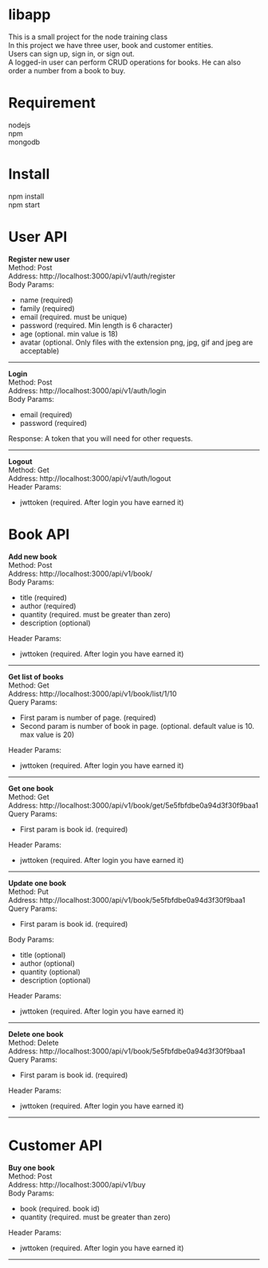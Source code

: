 # libapp
This is a small project for the node training class <br>
In this project we have three user, book and customer entities.<br>
Users can sign up, sign in, or sign out.<br>
A logged-in user can perform CRUD operations for books. He can also order a number from a book to buy.

# Requirement
nodejs <br>
npm <br>
mongodb

# Install
npm install<br>
npm start

# User API
<strong>Register new user</strong><br>
Method: Post <br>
Address: http://localhost:3000/api/v1/auth/register <br>
Body Params: <br>
<ul>
    <li>name (required)</li>
    <li>family (required)</li>
    <li>email (required. must be unique)</li>
    <li>password (required. Min length is 6 character)</li>
    <li>age (optional. min value is 18)</li>
    <li>avatar (optional. Only files with the extension png, jpg, gif and jpeg are acceptable)</li>
</ul>
<hr>
<strong>Login</strong><br>
Method: Post <br>
Address: http://localhost:3000/api/v1/auth/login <br>
Body Params: <br>
<ul>
    <li>email (required)</li>
    <li>password (required)</li>
</ul>
Response: A token that you will need for other requests. <br>
<hr>
<strong>Logout</strong><br>
Method: Get <br>
Address: http://localhost:3000/api/v1/auth/logout <br>
Header Params: <br>
<ul>
    <li>jwttoken (required. After login you have earned it)</li>    
</ul>

# Book API
<strong>Add new book</strong><br>
Method: Post <br>
Address: http://localhost:3000/api/v1/book/ <br>
Body Params: <br>
<ul>
    <li>title (required)</li>
    <li>author (required)</li>
    <li>quantity (required. must be greater than zero)</li>
    <li>description (optional)</li>
</ul>
Header Params: <br>
<ul>
    <li>jwttoken (required. After login you have earned it)</li>    
</ul>
<hr>
<strong>Get list of books</strong><br>
Method: Get <br>
Address: http://localhost:3000/api/v1/book/list/1/10 <br>
Query Params: <br>
<ul>
    <li>First param is number of page. (required)</li> 
    <li>Second param is number of book in page. (optional. default value is 10. max value is 20)</li>    
</ul>
Header Params: <br>
<ul>
    <li>jwttoken (required. After login you have earned it)</li>    
</ul>
<hr>
<strong>Get one book</strong><br>
Method: Get <br>
Address: http://localhost:3000/api/v1/book/get/5e5fbfdbe0a94d3f30f9baa1 <br>
Query Params: <br>
<ul>
    <li>First param is book id. (required)</li>   
</ul>
Header Params: <br>
<ul>
    <li>jwttoken (required. After login you have earned it)</li>    
</ul>
<hr>
<strong>Update one book</strong><br>
Method: Put <br>
Address: http://localhost:3000/api/v1/book/5e5fbfdbe0a94d3f30f9baa1 <br>
Query Params: <br>
<ul>
    <li>First param is book id. (required)</li>   
</ul>
Body Params: <br>
<ul>
    <li>title (optional)</li>
    <li>author (optional)</li>
    <li>quantity (optional)</li>
    <li>description (optional)</li>
</ul>
Header Params: <br>
<ul>
    <li>jwttoken (required. After login you have earned it)</li>    
</ul>
<hr>
<strong>Delete one book</strong><br>
Method: Delete <br>
Address: http://localhost:3000/api/v1/book/5e5fbfdbe0a94d3f30f9baa1 <br>
Query Params: <br>
<ul>
    <li>First param is book id. (required)</li>   
</ul>
Header Params: <br>
<ul>
    <li>jwttoken (required. After login you have earned it)</li>    
</ul>
<hr>

# Customer API
<strong>Buy one book</strong><br>
Method: Post <br>
Address: http://localhost:3000/api/v1/buy <br>
Body Params: <br>
<ul>
    <li>book (required. book id)</li>
    <li>quantity (required. must be greater than zero)</li>
</ul>
Header Params: <br>
<ul>
    <li>jwttoken (required. After login you have earned it)</li>    
</ul>
<hr>